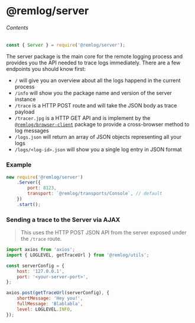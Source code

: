 # @remlog/server

###### Contents

```js
const { Server } = require('@remlog/server');
```

The server package is the main core for the remote logging process and provides you the API needed to trace logs immediately.
There are a few endpoints you should know first:

* `/` will give you an overview about all the logs happend in the current process
* `/info` will show you the package name and version of the server instance
* `/trace` is a HTTP POST route and will take the JSON body as trace payload
* `/tracer.jpg` is a HTTP GET API and is implement by the [`@remlog/browser-client`](/packages/browser-client) package to provide a cross-browser method to log messages
* `/logs.json` will return an array of JSON objects representing all your logs
* `/logs/<log-id>.json` will show you a single log entry in JSON format

### Example

```js
new require('@remlog/server')
    .Server({
        port: 8123,
        transport: `@remlog/transports/Console`, // default
    })
    .start();
```

### Sending a trace to the Server via AJAX

> This uses the HTTP POST JSON API from the server exposed under the `/trace` route.

```js
import axios from 'axios';
import { LOGLEVEL, getTraceUrl } from '@remlog/utils';

const serverConfig = {
    host: '127.0.0.1',
    port: '<your-server-port>',
};

axios.post(getTraceUrl(serverConfig), {
    shortMessage: 'Hey you!',
    fullMessage: 'Blablabla',
    level: LOGLEVEL.INFO,
});
```
